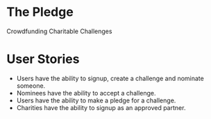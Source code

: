 # The Pledge
Crowdfunding Charitable Challenges

# User Stories
- Users have the ability to signup, create a challenge and nominate someone.
- Nominees have the ability to accept a challenge.
- Users have the ability to make a pledge for a challenge.
- Charities have the ability to signup as an approved partner.
